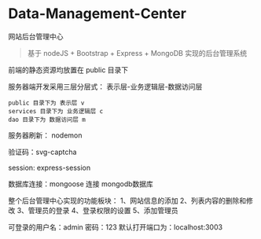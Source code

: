 # Data-Management-Center
网站后台管理中心

>基于 nodeJS + Bootstrap + Express + MongoDB 实现的后台管理系统

前端的静态资源均放置在 public 目录下

服务器端开发采用三层分层式： 表示层-业务逻辑层-数据访问层

    public 目录下为 表示层 v
    services 目录下为 业务逻辑层 c
    dao 目录下为 数据访问层 m


服务器刷新： 
    nodemon

验证码：svg-captcha

session: express-session

数据库连接：mongoose 连接 mongodb数据库

整个后台管理中心实现的功能板块：
                        1、网站信息的添加
                        2、列表内容的删除和修改
                        3、管理员的登录
                        4、登录权限的设置
                        5、添加管理员

可登录的用户名：admin  密码：123
默认打开端口为：localhost:3003

